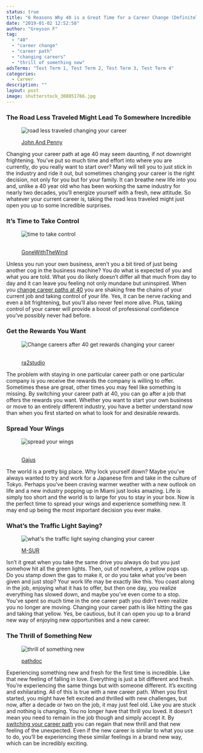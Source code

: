 ```yaml
---
status: true
title: "6 Reasons Why 40 is a Great Time for a Career Change (Definitely #3)"
date: "2019-01-02 12:52:58"
author: "Greyson F"
tag:
  - "40"
  - "career change"
  - "career path"
  - "changing careers"
  - "thrill of something new"
adsTerms: "Test Term 1, Test Term 2, Test Term 3, Test Term 4"
categories:
  - Career
description: ""
layout: post
image: shutterstock_308851766.jpg
---
```


### The Road Less Traveled Might Lead To Somewhere Incredible

<figure aria-describedby="caption-attachment-4405" class="wp-caption alignnone" id="attachment_4405" style="width: 700px">

![road less traveled changing your career](/posts/shutterstock_519707032.jpg)<figcaption class="wp-caption-text" id="caption-attachment-4405">[John And Penny](https://www.shutterstock.com/image-photo/small-country-road-leading-into-mountain-519707032)</figcaption></figure>

Changing your career path at age 40 may seem daunting, if not downright frightening. You’ve put so much time and effort into where you are currently, do you really want to start over? Many will tell you to just stick in the industry and ride it out, but sometimes changing your career is the right decision, not only for you but for your family. It can breathe new life into you and, unlike a 40 year old who has been working the same industry for nearly two decades, you’ll energize yourself with a fresh, new attitude. So whatever your current career is, taking the road less traveled might just open you up to some incredible surprises.

### It’s Time to Take Control

<figure aria-describedby="caption-attachment-4406" class="wp-caption alignnone" id="attachment_4406" style="width: 700px">

![time to take control](/posts/shutterstock_475214050.jpg)<figcaption class="wp-caption-text" id="caption-attachment-4406">  
[GoneWithTheWind](https://www.shutterstock.com/image-photo/classy-mature-woman-breaking-chains-isolated-475214050)</figcaption></figure>

Unless you run your own business, aren’t you a bit tired of just being another cog in the business machine? You do what is expected of you and what you are told. What you do likely doesn’t differ all that much from day to day and it can leave you feeling not only mundane but uninspired. When you [change career paths at 40](/10-ways-to-change-careers-in-your-40s-and-beyond) you are shaking free the chains of your current job and taking control of your life. Yes, it can be nerve racking and even a bit frightening, but you’ll also never feel more alive. Plus, taking control of your career will provide a boost of professional confidence you’ve possibly never had before.

### Get the Rewards You Want

<figure aria-describedby="caption-attachment-4404" class="wp-caption alignnone" id="attachment_4404" style="width: 700px">

![Change careers after 40 get rewards changing your career](/posts/shutterstock_308851766.jpg)<figcaption class="wp-caption-text" id="caption-attachment-4404">  
 [ra2studio](https://www.shutterstock.com/image-photo/business-woman-on-road-heading-toward-308851766)</figcaption></figure>

The problem with staying in one particular career path or one particular company is you receive the rewards the company is willing to offer. Sometimes these are great, other times you may feel like something is missing. By switching your career path at 40, you can go after a job that offers the rewards you want. Whether you want to start your own business or move to an entirely different industry, you have a better understand now than when you first started on what to look for and desirable rewards.

### Spread Your Wings

<figure aria-describedby="caption-attachment-4407" class="wp-caption alignnone" id="attachment_4407" style="width: 700px">

![spread your wings](/posts/shutterstock_263748254.jpg)<figcaption class="wp-caption-text" id="caption-attachment-4407">  
[Gajus](https://www.shutterstock.com/image-photo/close-businessman-business-suit-showing-small-263748254)</figcaption></figure>

The world is a pretty big place. Why lock yourself down? Maybe you’ve always wanted to try and work for a Japanese firm and take in the culture of Tokyo. Perhaps you’ve been craving warmer weather with a new outlook on life and a new industry popping up in Miami just looks amazing. Life is simply too short and the world is to large for you to stay in your box. Now is the perfect time to spread your wings and experience something new. It may end up being the most important decision you ever make.

### What’s the Traffic Light Saying?

<figure aria-describedby="caption-attachment-4408" class="wp-caption alignnone" id="attachment_4408" style="width: 700px">

![what's the traffic light saying changing your career](/posts/shutterstock_537386812.jpg)<figcaption class="wp-caption-text" id="caption-attachment-4408">[ M-SUR](https://www.shutterstock.com/image-photo/traffic-jam-vs-open-road-sign-537386812?src=WhXI757koSD9U1waldxHPg-3-60)</figcaption></figure>

Isn’t it great when you take the same drive you always do but you just somehow hit all the green lights. Then, out of nowhere, a yellow pops up. Do you stamp down the gas to make it, or do you take what you’ve been given and just stop? Your work life may be exactly like this. You coast along in the job, enjoying what it has to offer, but then one day, you realize everything has slowed down, and maybe you’ve even come to a stop. You’ve spent so much time in the one career path you didn’t even realize you no longer are moving. Changing your career path is like hitting the gas and taking that yellow. Yes, be cautious, but it can open you up to a brand new way of enjoying new opportunities and a new career.

### The Thrill of Something New

<figure aria-describedby="caption-attachment-4409" class="wp-caption alignnone" id="attachment_4409" style="width: 700px">

![thrill of something new](/posts/shutterstock_305253032.jpg)<figcaption class="wp-caption-text" id="caption-attachment-4409">[pathdoc](https://www.shutterstock.com/image-photo/two-women-optimistic-lady-having-solution-305253032)</figcaption></figure>

Experiencing something new and fresh for the first time is incredible. Like that new feeling of falling in love. Everything is just a bit different and fresh. You’re experiencing the same things but with someone different. It’s exciting and exhilarating. All of this is true with a new career path. When you first started, you might have felt excited and thrilled with new challenges, but now, after a decade or two on the job, it may just feel old. Like you are stuck and nothing is changing. You no longer have that thrill you loved. It doesn’t mean you need to remain in the job though and simply accept it. By [switching your career path](/10-steps-for-a-successful-career-change) you can regain that new thrill and that new feeling of the unexpected. Even if the new career is similar to what you use to do, you’ll be experiencing these similar feelings in a brand new way, which can be incredibly exciting.

